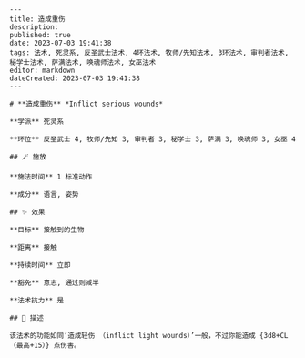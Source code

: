
    ---
    title: 造成重伤
    description: 
    published: true
    date: 2023-07-03 19:41:38
    tags: 法术, 死灵系, 反圣武士法术, 4环法术, 牧师/先知法术, 3环法术, 审判者法术, 秘学士法术, 萨满法术, 唤魂师法术, 女巫法术
    editor: markdown
    dateCreated: 2023-07-03 19:41:38
    ---

    # **造成重伤** *Inflict serious wounds*

    **学派** 死灵系 

    **环位** 反圣武士 4, 牧师/先知 3, 审判者 3, 秘学士 3, 萨满 3, 唤魂师 3, 女巫 4

    ## 🪄 施放

    **施法时间** 1 标准动作

    **成分** 语言, 姿势

    ## ✨ 效果 

    **目标** 接触到的生物 

    **距离** 接触  

    **持续时间** 立即 

    **豁免** 意志, 通过则减半

    **法术抗力** 是

    ## 📖 描述

    该法术的功能如同‘造成轻伤 （inflict light wounds）’一般，不过你能造成 {3d8+CL （最高+15）} 点伤害。
    